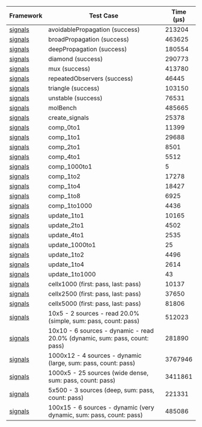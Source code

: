 | Framework | Test Case | Time (μs) |
| --- | --- | --- |
| [signals](https://github.com/rodydavis/signals.dart) | avoidablePropagation (success) | 213204 |
| [signals](https://github.com/rodydavis/signals.dart) | broadPropagation (success) | 463625 |
| [signals](https://github.com/rodydavis/signals.dart) | deepPropagation (success) | 180554 |
| [signals](https://github.com/rodydavis/signals.dart) | diamond (success) | 290773 |
| [signals](https://github.com/rodydavis/signals.dart) | mux (success) | 413780 |
| [signals](https://github.com/rodydavis/signals.dart) | repeatedObservers (success) | 46445 |
| [signals](https://github.com/rodydavis/signals.dart) | triangle (success) | 103150 |
| [signals](https://github.com/rodydavis/signals.dart) | unstable (success) | 76531 |
| [signals](https://github.com/rodydavis/signals.dart) | molBench | 485665 |
| [signals](https://github.com/rodydavis/signals.dart) | create_signals | 25378 |
| [signals](https://github.com/rodydavis/signals.dart) | comp_0to1 | 11399 |
| [signals](https://github.com/rodydavis/signals.dart) | comp_1to1 | 29688 |
| [signals](https://github.com/rodydavis/signals.dart) | comp_2to1 | 8501 |
| [signals](https://github.com/rodydavis/signals.dart) | comp_4to1 | 5512 |
| [signals](https://github.com/rodydavis/signals.dart) | comp_1000to1 | 5 |
| [signals](https://github.com/rodydavis/signals.dart) | comp_1to2 | 17278 |
| [signals](https://github.com/rodydavis/signals.dart) | comp_1to4 | 18427 |
| [signals](https://github.com/rodydavis/signals.dart) | comp_1to8 | 6925 |
| [signals](https://github.com/rodydavis/signals.dart) | comp_1to1000 | 4436 |
| [signals](https://github.com/rodydavis/signals.dart) | update_1to1 | 10165 |
| [signals](https://github.com/rodydavis/signals.dart) | update_2to1 | 4502 |
| [signals](https://github.com/rodydavis/signals.dart) | update_4to1 | 2535 |
| [signals](https://github.com/rodydavis/signals.dart) | update_1000to1 | 25 |
| [signals](https://github.com/rodydavis/signals.dart) | update_1to2 | 4496 |
| [signals](https://github.com/rodydavis/signals.dart) | update_1to4 | 2614 |
| [signals](https://github.com/rodydavis/signals.dart) | update_1to1000 | 43 |
| [signals](https://github.com/rodydavis/signals.dart) | cellx1000 (first: pass, last: pass) | 10137 |
| [signals](https://github.com/rodydavis/signals.dart) | cellx2500 (first: pass, last: pass) | 37650 |
| [signals](https://github.com/rodydavis/signals.dart) | cellx5000 (first: pass, last: pass) | 81806 |
| [signals](https://github.com/rodydavis/signals.dart) | 10x5 - 2 sources - read 20.0% (simple, sum: pass, count: pass) | 512023 |
| [signals](https://github.com/rodydavis/signals.dart) | 10x10 - 6 sources - dynamic - read 20.0% (dynamic, sum: pass, count: pass) | 281890 |
| [signals](https://github.com/rodydavis/signals.dart) | 1000x12 - 4 sources - dynamic (large, sum: pass, count: pass) | 3767946 |
| [signals](https://github.com/rodydavis/signals.dart) | 1000x5 - 25 sources (wide dense, sum: pass, count: pass) | 3411861 |
| [signals](https://github.com/rodydavis/signals.dart) | 5x500 - 3 sources (deep, sum: pass, count: pass) | 221331 |
| [signals](https://github.com/rodydavis/signals.dart) | 100x15 - 6 sources - dynamic (very dynamic, sum: pass, count: pass) | 485086 |
